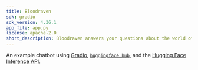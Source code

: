 ```yaml
---
title: Bloodraven
sdk: gradio
sdk_version: 4.36.1
app_file: app.py
license: apache-2.0
short_description: Bloodraven answers your questions about the world of ASOIAF!
---
```


An example chatbot using [Gradio](https://gradio.app), [`huggingface_hub`](https://huggingface.co/docs/huggingface_hub/v0.22.2/en/index), and the [Hugging Face Inference API](https://huggingface.co/docs/api-inference/index).
